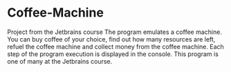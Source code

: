 # Coffee-Machine
Project from the Jetbrains course
The program emulates a coffee machine. You can buy coffee of your choice, find out how many resources are left, refuel the coffee machine and collect money from the coffee machine.
Each step of the program execution is displayed in the console. This program is one of many at the Jetbrains course.
